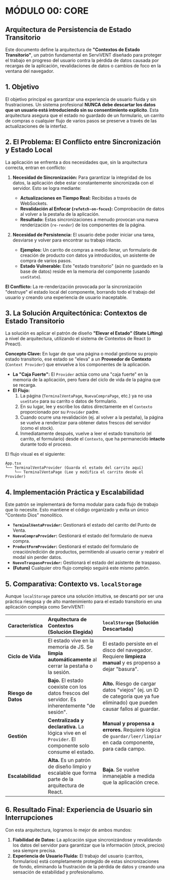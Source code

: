 # MÓDULO 00: CORE
## Arquitectura de Persistencia de Estado Transitorio

Este documento define la arquitectura de **"Contextos de Estado Transitorio"**, un patrón fundamental en ServiVENT diseñado para proteger el trabajo en progreso del usuario contra la pérdida de datos causada por recargas de la aplicación, revalidaciones de datos o cambios de foco en la ventana del navegador.

## 1. Objetivo

El objetivo principal es garantizar una experiencia de usuario fluida y sin frustraciones. Un sistema profesional **NUNCA debe descartar los datos que un usuario está introduciendo sin su consentimiento explícito**. Esta arquitectura asegura que el estado no guardado de un formulario, un carrito de compras o cualquier flujo de varios pasos se preserve a través de las actualizaciones de la interfaz.

## 2. El Problema: El Conflicto entre Sincronización y Estado Local

La aplicación se enfrenta a dos necesidades que, sin la arquitectura correcta, entran en conflicto:

1.  **Necesidad de Sincronización:** Para garantizar la integridad de los datos, la aplicación debe estar constantemente sincronizada con el servidor. Esto se logra mediante:
    -   **Actualizaciones en Tiempo Real:** Recibidas a través de WebSockets.
    -   **Revalidación al Enfocar (`refetch-on-focus`):** Comprobación de datos al volver a la pestaña de la aplicación.
    -   **Resultado:** Estas sincronizaciones a menudo provocan una nueva renderización (`re-render`) de los componentes de la página.

2.  **Necesidad de Persistencia:** El usuario debe poder iniciar una tarea, desviarse y volver para encontrar su trabajo intacto.
    -   **Ejemplos:** Un carrito de compras a medio llenar, un formulario de creación de producto con datos ya introducidos, un asistente de compra de varios pasos.
    -   **Estado Vulnerable:** Este "estado transitorio" (aún no guardado en la base de datos) reside en la memoria del componente (usando `useState`).

**El Conflicto:** La re-renderización provocada por la sincronización "destruye" el estado local del componente, borrando todo el trabajo del usuario y creando una experiencia de usuario inaceptable.

## 3. La Solución Arquitectónica: Contextos de Estado Transitorio

La solución es aplicar el patrón de diseño **"Elevar el Estado" (State Lifting)** a nivel de arquitectura, utilizando el sistema de Contextos de React (o Preact).

**Concepto Clave:** En lugar de que una página o modal gestione su propio estado transitorio, ese estado se "eleva" a un **Proveedor de Contexto** (`Context Provider`) que envuelve a los componentes de la aplicación.

-   **La "Caja Fuerte":** El `Provider` actúa como una "caja fuerte" en la memoria de la aplicación, pero fuera del ciclo de vida de la página que se recarga.
-   **El Flujo:**
    1.  La página (`TerminalVentaPage`, `NuevaCompraPage`, etc.) ya no usa `useState` para su carrito o datos de formulario.
    2.  En su lugar, lee y escribe los datos directamente en el `Contexto` proporcionado por su `Provider` padre.
    3.  Cuando ocurre una revalidación (ej. al volver a la pestaña), la página se vuelve a renderizar para obtener datos frescos del servidor (como el stock).
    4.  Inmediatamente después, vuelve a leer el estado transitorio (el carrito, el formulario) desde el `Contexto`, que ha permanecido **intacto** durante todo el proceso.

El flujo visual es el siguiente:
```
App.tsx
└── TerminalVentaProvider (Guarda el estado del carrito aquí)
    └── TerminalVentaPage (Lee y modifica el carrito desde el Provider)
```

## 4. Implementación Práctica y Escalabilidad

Este patrón se implementará de forma modular para cada flujo de trabajo que lo necesite. Esto mantiene el código organizado y evita un único "Contexto Dios" monolítico.

-   **`TerminalVentaProvider`:** Gestionará el estado del carrito del Punto de Venta.
-   **`NuevaCompraProvider`:** Gestionará el estado del formulario de nueva compra.
-   **`ProductFormProvider`:** Gestionará el estado del formulario de creación/edición de productos, permitiendo al usuario cerrar y reabrir el modal sin perder datos.
-   **`NuevoTraspasoProvider`:** Gestionará el estado del asistente de traspaso.
-   **(Futuro)** Cualquier otro flujo complejo seguirá este mismo patrón.

## 5. Comparativa: Contexto vs. `localStorage`

Aunque `localStorage` parece una solución intuitiva, se descartó por ser una práctica riesgosa y de alto mantenimiento para el estado transitorio en una aplicación compleja como ServiVENT:

| Característica | Arquitectura de Contextos (Solución Elegida) | `localStorage` (Solución Descartada) |
| :--- | :--- | :--- |
| **Ciclo de Vida** | El estado vive en la memoria de JS. Se **limpia automáticamente** al cerrar la pestaña o la sesión. | El estado persiste en el disco del navegador. Requiere **limpieza manual** y es propenso a dejar "basura". |
| **Riesgo de Datos** | **Bajo.** El estado coexiste con los datos frescos del servidor. Es inherentemente "de sesión". | **Alto.** Riesgo de cargar datos "viejos" (ej. un ID de categoría que ya fue eliminado) que pueden causar fallos al guardar. |
| **Gestión** | **Centralizada y declarativa.** La lógica vive en el `Provider`. El componente solo consume el estado. | **Manual y propensa a errores.** Requiere lógica de `guardar/leer/limpiar` en cada componente, para cada campo. |
| **Escalabilidad** | **Alta.** Es un patrón de diseño limpio y escalable que forma parte de la arquitectura de React. | **Baja.** Se vuelve inmanejable a medida que la aplicación crece. |

## 6. Resultado Final: Experiencia de Usuario sin Interrupciones

Con esta arquitectura, logramos lo mejor de ambos mundos:

1.  **Fiabilidad de Datos:** La aplicación sigue sincronizándose y revalidando los datos del servidor para garantizar que la información (stock, precios) sea siempre precisa.
2.  **Experiencia de Usuario Fluida:** El trabajo del usuario (carritos, formularios) está completamente protegido de estas sincronizaciones de fondo, eliminando la frustración de la pérdida de datos y creando una sensación de estabilidad y profesionalismo.
